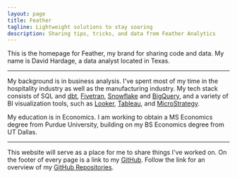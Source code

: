 ```yaml
---
layout: page
title: Feather
tagline: Lightweight solutions to stay soaring
description: Sharing tips, tricks, and data from Feather Analytics
---
```


This is the homepage for Feather, my brand for sharing code and data. My name is David Hardage, a data analyst located in Texas. 

---

My background is in business analysis. I've spent most of my time in the hospitality industry as well as the manufacturing industry. My tech stack consists of SQL and [dbt](https://www.getdbt.com/), [Fivetran](https://fivetran.com/), [Snowflake](https://www.snowflake.com/en/) and [BigQuery](https://cloud.google.com/bigquery), and a variety of BI visualization tools, such as [Looker](https://cloud.google.com/looker), [Tableau](https://www.tableau.com/), and [MicroStrategy](https://www.microstrategy.com/). 

My education is in Economics. I am working to obtain a MS Economics degree from Purdue University, building on my BS Economics degree from UT Dallas. 

---

This website will serve as a place for me to share things I've worked on. On the footer of every page is a link to my [GitHub](https://github.com/FeatherAnalytics). Follow the link for an overview of my [GitHub Repositories](pages/repositories.html).